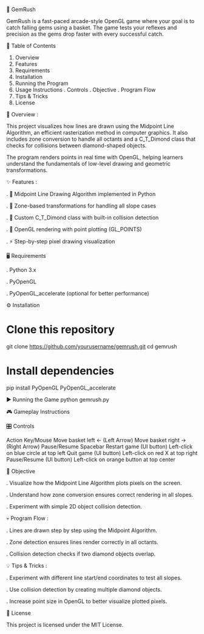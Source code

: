 💎 GemRush

GemRush is a fast-paced arcade-style OpenGL game where your goal is to catch falling gems using a basket. The game tests your reflexes and precision as the gems drop faster with every successful catch.

📜 Table of Contents
  1. Overview
  2. Features
  3. Requirements
  4. Installation
  5. Running the Program
  6. Usage Instructions
     . Controls
     . Objective
     . Program Flow
  7. Tips & Tricks
  8. License


📖 Overview :


This project visualizes how lines are drawn using the Midpoint Line Algorithm, an efficient rasterization method in computer graphics. It also includes zone conversion to handle all octants and a C_T_Dimond class that checks for collisions between diamond-shaped objects.

The program renders points in real time with OpenGL, helping learners understand the fundamentals of low-level drawing and geometric transformations.


✨ Features :


. 🎯 Midpoint Line Drawing Algorithm implemented in Python

. 🔄 Zone-based transformations for handling all slope cases

. 💎 Custom C_T_Dimond class with built-in collision detection

. 🎨 OpenGL rendering with point plotting (GL_POINTS)

. ⚡ Step-by-step pixel drawing visualization

🖥 Requirements

  . Python 3.x

  . PyOpenGL

  . PyOpenGL_accelerate (optional for better performance)

⚙ Installation

# Clone this repository
git clone https://github.com/yourusername/gemrush.git
cd gemrush

# Install dependencies
pip install PyOpenGL PyOpenGL_accelerate


▶ Running the Game
python gemrush.py


🎮 Gameplay Instructions


🎛 Controls

Action	Key/Mouse
Move basket left	← (Left Arrow)
Move basket right	→ (Right Arrow)
Pause/Resume	Spacebar
Restart game (UI button)	Left-click on blue circle at top left
Quit game (UI button)	Left-click on red X at top right
Pause/Resume (UI button)	Left-click on orange button at top center



🎯 Objective

 . Visualize how the Midpoint Line Algorithm plots pixels on the screen.

 . Understand how zone conversion ensures correct rendering in all slopes.

 . Experiment with simple 2D object collision detection.



💀 Program Flow :

 . Lines are drawn step by step using the Midpoint Algorithm.

 . Zone detection ensures lines render correctly in all octants.

 . Collision detection checks if two diamond objects overlap.



💡 Tips & Tricks :


 . Experiment with different line start/end coordinates to test all slopes.

 . Use collision detection by creating multiple diamond objects.

 . Increase point size in OpenGL to better visualize plotted pixels.


📜 License

This project is licensed under the MIT License.
